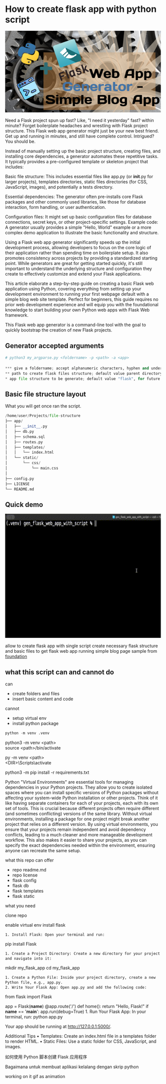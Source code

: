 # How to create flask app with python script

![my_intro](/images/web_app_generator.png)

Need a Flask project spun up fast?  Like, "I need it yesterday" fast? within minute? Forget boilerplate headaches and wrestling with Flask project structure. This Flask web app generator might just be your new best friend. 
Get up and running in minutes, and still have complete control. 
Intrigued?  You should be. 

Instead of manually setting up the basic project structure, creating files, and installing core dependencies, a generator automates these repetitive tasks.  It typically provides a pre-configured template or skeleton project that includes:

Basic file structure: This includes essential files like app.py (or __init__.py for larger projects), templates directories, static files directories (for CSS, JavaScript, images), and potentially a tests directory.

Essential dependencies: The generator often pre-installs core Flask packages and other commonly used libraries, like those for database interaction, form handling, or user authentication.

Configuration files: It might set up basic configuration files for database connections, secret keys, or other project-specific settings.
Example code: A generator usually provides a simple "Hello, World" example or a more complex demo application to illustrate the basic functionality and structure.

Using a Flask web app generator significantly speeds up the initial development process, allowing developers to focus on the core logic of their application rather than spending time on boilerplate setup.  It also promotes consistency across projects by providing a standardized starting point.  While generators are great for getting started quickly, it's still important to understand the underlying structure and configuration they create to effectively customize and extend your Flask applications.

This article elaborate a step-by-step guide on creating a basic Flask web application using Python, covering everything from setting up your development environment to running your first webpage default with a simple blog web site template.
Perfect for beginners, this guide requires no prior web development experience and will equip you with the foundational knowledge to start building your own Python web apps with Flask Web framework.

This Flask web app generator is a command-line tool with the goal to quickly bootstrap the creation of new Flask projects.  

## Generator accepted arguments

```python
# python3 my_argparse.py <foldername> -p <path> -a <app>

*** give a foldername; accept alphanumeric characters, hyphen and underscores symbols only 
** path to create flask files structure; default value parent directory
* app file structure to be generate; default value "flask", for future usage.
```

## Basic file structure layout

What you will get once ran the script.

```python
/home/user/Projects/file-structure
├── app/
│   ├── __init__.py
│   ├── db.py
│   ├── schema.sql
│   ├── routes.py
│   ├── templates/
│   │   └── index.html
│   └── static/
│       └── css/
│           └── main.css
│
├── config.py
├── LICENSE
└── README.md
```


## Quick demo 

<img src="/images/mac_output2.gif" alt="mac output" width="600" height="400">



allow to create flask app with single script
create necessary flask structure and basic files to get flask web app running
simple blog page sample from [foundation][1]

## what this script can and cannot do

can
- create folders and files
- insert basic content and code

cannot
- setup virtual env
- install python package

```python
python -m venv .venv
```

python3 -m venv \<path\>  
source \<path\>/bin/activate

py -m venv \<path\>  
\<DIR\>\Scripts\activate

python3 -m pip install -r requirements.txt

Python "Virtual Environments" are essential tools for managing dependencies in your Python projects.  They allow you to create isolated spaces where you can install specific versions of Python packages without affecting your system-wide Python installation or other projects.  Think of it like having separate containers for each of your projects, each with its own set of tools.  This is crucial because different projects often require different (and sometimes conflicting) versions of the same library.  Without virtual environments, installing a package for one project might break another project that relies on a different version.  By using virtual environments, you ensure that your projects remain independent and avoid dependency conflicts, leading to a much cleaner and more manageable development workflow.  This also makes it easier to share your projects, as you can specify the exact dependencies needed within the environment, ensuring anyone can recreate the same setup.

what this repo can offer

- repo readme.md
- repo license
- flask config
- flask db
- flask templates
- flask static

what you need

clone repo

enable virtual env
install flask


    1. Install Flask: Open your terminal and run:
   pip install Flask
    
    1. Create a Project Directory: Create a new directory for your project and navigate into it:
   mkdir my_flask_app
   cd my_flask_app
    
    1. Create a Python File: Inside your project directory, create a new Python file, e.g., app.py.
    2. Write Your Flask App: Open app.py and add the following code:

from flask import Flask

app = Flask(__name__)
@app.route('/')
   def home():
       return "Hello, Flask!"
if __name__ == '__main__':
       app.run(debug=True)
    1. Run Your Flask App: In your terminal, run:
   python app.py

Your app should be running at http://127.0.0.1:5000/.

Additional Tips
    • Templates: Create an index.html file in a templates folder to render HTML.
    • Static Files: Use a static folder for CSS, JavaScript, and images.


[1]: https://get.foundation/templates.html
[2]: https://docs.python.org/3/library/argparse.html

如何使用 Python 脚本创建 Flask 应用程序

Bagaimana untuk membuat aplikasi kelalang dengan skrip python

working on it gif as animation